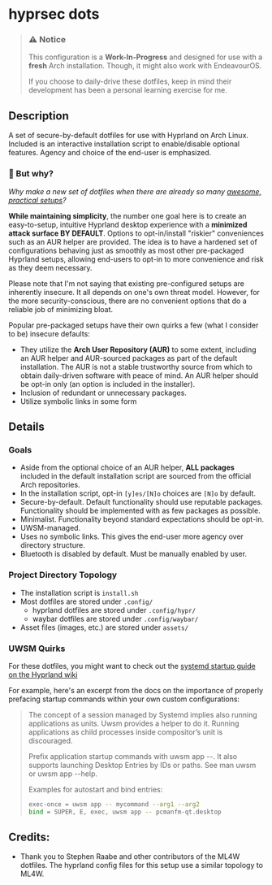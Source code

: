 # hyprsec dots

>
> ### ⚠️ **Notice**
> This configuration is a **Work-In-Progress** and designed for use with a **fresh** Arch installation. Though, it might also work with EndeavourOS.
>
> If you choose to daily-drive these dotfiles, keep in mind their development has been a personal learning exercise for me.

## Description

A set of secure-by-default dotfiles for use with Hyprland on Arch Linux. Included is an interactive installation script to enable/disable optional features. Agency and choice of the end-user is emphasized.


### 🤔 But why?
*Why make a new set of dotfiles when there are already so many [awesome, practical setups](https://wiki.hyprland.org/Getting-Started/Preconfigured-setups/)?*

**While maintaining simplicity**, the number one goal here is to create an easy-to-setup, intuitive Hyprland desktop experience with a **minimized attack surface BY DEFAULT**. Options to opt-in/install "riskier" conveniences such as an AUR helper are provided. The idea is to have a hardened set of configurations behaving just as smoothly as most other pre-packaged Hyprland setups, allowing end-users to opt-in to more convenience and risk as they deem necessary.

Please note that I'm not saying that existing pre-configured setups are inherently insecure. It all depends on one's own threat model. However, for the more security-conscious, there are no convenient options that do a reliable job of minimizing bloat.

Popular pre-packaged setups have their own quirks a few (what I consider to be) insecure defaults:
- They utilize the **Arch User Repository (AUR)** to some extent, including an AUR helper and AUR-sourced packages as part of the default installation. The AUR is not a stable trustworthy source from which to obtain daily-driven software with peace of mind. An AUR helper should be opt-in only (an option is included in the installer).
- Inclusion of redundant or unnecessary packages.
- Utilize symbolic links in some form


## Details

### Goals

- Aside from the optional choice of an AUR helper, **ALL packages** included in the default installation script are sourced from the official Arch repositories.
- In the installation script, opt-in `[y]es/[N]o` choices are `[N]o` by default.
- Secure-by-default. Default functionality should use reputable packages. Functionality should be implemented with as few packages as possible.
- Minimalist. Functionality beyond standard expectations should be opt-in.
- UWSM-managed.
- Uses no symbolic links. This gives the end-user more agency over directory structure.
- Bluetooth is disabled by default. Must be manually enabled by user.

### Project Directory Topology

- The installation script is `install.sh`
- Most dotfiles are stored under `.config/`
    - hyprland dotfiles are stored under `.config/hypr/`
    - waybar dotfiles are stored under `.config/waybar/`
- Asset files (images, etc.) are stored under `assets/`

### UWSM Quirks
For these dotfiles, you might want to check out the [systemd startup guide on the Hyprland wiki](https://wiki.hyprland.org/Useful-Utilities/Systemd-start/)

For example, here's an excerpt from the docs on the importance of properly prefacing startup commands within your own custom configurations:

> The concept of a session managed by Systemd implies also running applications as units. Uwsm provides a helper to do it. Running applications as child processes inside compositor’s unit is discouraged.
>
> Prefix application startup commands with uwsm app --. It also supports launching Desktop Entries by IDs or paths. See man uwsm or uwsm app --help.
>
> Examples for autostart and bind entries:
>
> ```bash
> exec-once = uwsm app -- mycommand --arg1 --arg2
> bind = SUPER, E, exec, uwsm app -- pcmanfm-qt.desktop
> ```

## ‍Credits:
- Thank you to Stephen Raabe and other contributors of the ML4W dotfiles. The hyprland config files for this setup use a similar topology to ML4W.